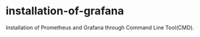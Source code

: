 # installation-of-grafana

  Installation of Prometheus and Grafana through Command Line Tool(CMD).

